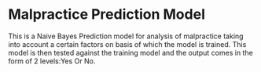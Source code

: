 # Malpractice Prediction Model
This is a Naive Bayes Prediction model for analysis of malpractice taking into account a certain factors on basis of which the model is trained. This model is then tested against the training model and the output comes in the form of 2 levels:Yes Or No.

